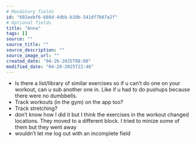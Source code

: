 ```yaml
---
# Mandatory fields
id: "602aebf6-688d-4dbb-b10b-541df7b07a2f"
# Optional fields
title: "Anna"
tags: []
source: ""
source_title: ""
source_description: ""
source_image_url: ""
created_date: "04-26-2025T08:08"
modified_date: "04-28-2025T22:46"
---
```

- Is there a list/library of similar exercises so if u can’t do one on your workout, can u sub another one in. Like if u had to do pushups because there were no dumbbells. 
- Track workouts (in the gym) on the app too? 
- Track stretching? 
- don’t know how I did it but I think the exercises in the workout changed locations. They moved to a different block. I tried to minize some of them but they went away
- wouldn’t let me log out with an incomplete field 